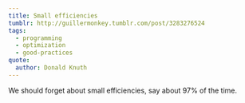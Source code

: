 ```yaml
---
title: Small efficiencies
tumblr: http://guillermonkey.tumblr.com/post/3283276524
tags:
  - programming
  - optimization
  - good-practices
quote:
  author: Donald Knuth
---
```


We should forget about small efficiencies, say about 97% of the time.
